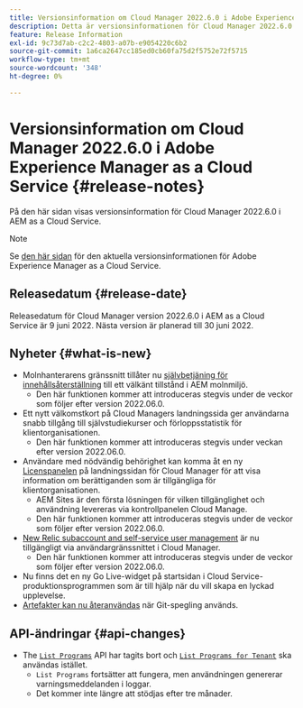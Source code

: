 ```yaml
---
title: Versionsinformation om Cloud Manager 2022.6.0 i Adobe Experience Manager as a Cloud Service
description: Detta är versionsinformationen för Cloud Manager 2022.6.0 i AEM as a Cloud Service.
feature: Release Information
exl-id: 9c73d7ab-c2c2-4803-a07b-e9054220c6b2
source-git-commit: 1a6ca2647cc185ed0cb60fa75d2f5752e72f5715
workflow-type: tm+mt
source-wordcount: '348'
ht-degree: 0%

---
```



# Versionsinformation om Cloud Manager 2022.6.0 i Adobe Experience Manager as a Cloud Service {#release-notes}

På den här sidan visas versionsinformation för Cloud Manager 2022.6.0 i AEM as a Cloud Service.

>[!NOTE]
>
>Se [den här sidan](/help/release-notes/release-notes-cloud/release-notes-current.md) för den aktuella versionsinformationen för Adobe Experience Manager as a Cloud Service.

## Releasedatum {#release-date}

Releasedatum för Cloud Manager version 2022.6.0 i AEM as a Cloud Service är 9 juni 2022. Nästa version är planerad till 30 juni 2022.

## Nyheter {#what-is-new}

* Molnhanterarens gränssnitt tillåter nu [självbetjäning för innehållsåterställning](/help/operations/backup.md) till ett välkänt tillstånd i AEM molnmiljö.
   * Den här funktionen kommer att introduceras stegvis under de veckor som följer efter version 2022.06.0.
* Ett nytt välkomstkort på Cloud Managers landningssida ger användarna snabb tillgång till självstudiekurser och förloppsstatistik för klientorganisationen.
   * Den här funktionen kommer att introduceras stegvis under veckan efter version 2022.06.0.
* Användare med nödvändig behörighet kan komma åt en ny [Licenspanelen](/help/implementing/cloud-manager/license-dashboard.md) på landningssidan för Cloud Manager för att visa information om berättiganden som är tillgängliga för klientorganisationen.
   * AEM Sites är den första lösningen för vilken tillgänglighet och användning levereras via kontrollpanelen Cloud Manage.
   * Den här funktionen kommer att introduceras stegvis under de veckor som följer efter version 2022.06.0.
* [New Relic subaccount and self-service user management](/help/implementing/cloud-manager/user-access-new-relic.md) är nu tillgängligt via användargränssnittet i Cloud Manager.
   * Den här funktionen kommer att introduceras stegvis under de veckor som följer efter version 2022.06.0.
* Nu finns det en ny Go Live-widget på startsidan i Cloud Service-produktionsprogrammen som är till hjälp när du vill skapa en lyckad upplevelse.
* [Artefakter kan nu återanvändas](/help/implementing/cloud-manager/getting-access-to-aem-in-cloud/setting-up-project.md#build-artifact-reuse) när Git-spegling används.

## API-ändringar {#api-changes}

* The [`List Programs`](https://developer.adobe.com/experience-cloud/cloud-manager/reference/api/#operation/getPrograms) API har tagits bort och [`List Programs for Tenant`](https://developer.adobe.com/experience-cloud/cloud-manager/reference/api/#operation/getProgramsForTenant) ska användas istället.
   * `List Programs` fortsätter att fungera, men användningen genererar varningsmeddelanden i loggar.
   * Det kommer inte längre att stödjas efter tre månader.


